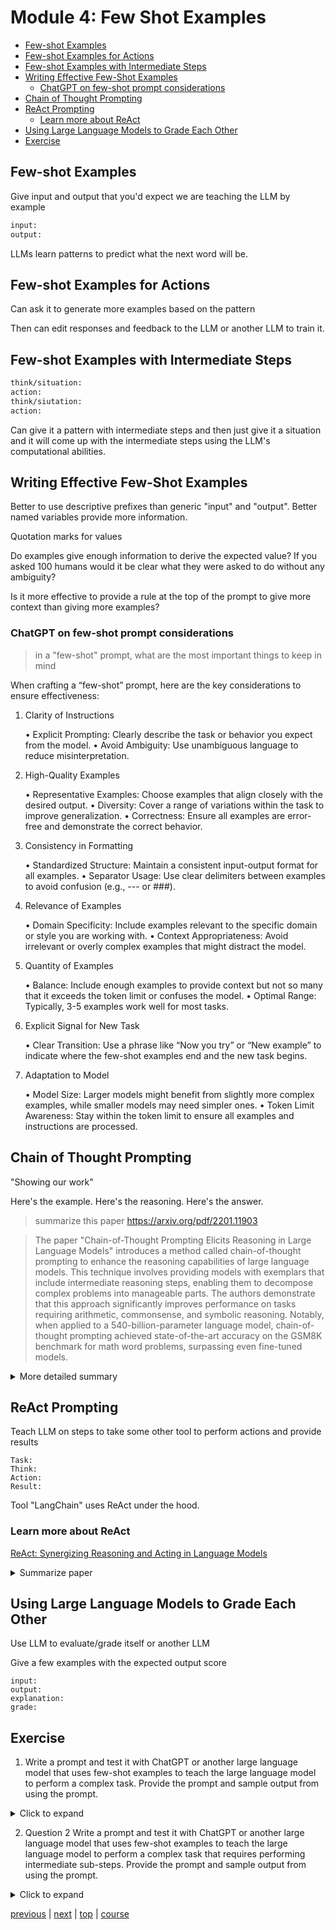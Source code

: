# Module 4: Few Shot Examples

- [Few-shot Examples](#few-shot-examples)
- [Few-shot Examples for Actions](#few-shot-examples-for-actions)
- [Few-shot Examples with Intermediate Steps](#few-shot-examples-with-intermediate-steps)
- [Writing Effective Few-Shot Examples](#writing-effective-few-shot-examples)
	- [ChatGPT on few-shot prompt considerations](#chatgpt-on-few-shot-prompt-considerations)
- [Chain of Thought Prompting](#chain-of-thought-prompting)
- [ReAct Prompting](#react-prompting)
	- [Learn more about ReAct](#learn-more-about-react)
- [Using Large Language Models to Grade Each Other](#using-large-language-models-to-grade-each-other)
- [Exercise](#exercise)



## Few-shot Examples

Give input and output that you'd expect we are teaching the LLM by example

```txt
input:
output:
```

LLMs learn patterns to predict what the next word will be.

## Few-shot Examples for Actions

Can ask it to generate more examples based on the pattern

Then can edit responses and feedback to the LLM or another LLM to train it.

## Few-shot Examples with Intermediate Steps


```txt
think/situation:
action:
think/siutation:
action:
```

Can give it a pattern with intermediate steps and then just give it a situation and it will come up with the intermediate steps using the LLM's computational abilities.


## Writing Effective Few-Shot Examples

Better to use descriptive prefixes than generic "input" and "output". Better named variables provide more information.

Quotation marks for values

Do examples give enough information to derive the expected value?
If you asked 100 humans would it be clear what they were asked to do without any ambiguity?

Is it more effective to provide a rule at the top of the prompt to give more context than giving more examples?

### ChatGPT on few-shot prompt considerations

> in a "few-shot" prompt, what are the most important things to keep in mind

When crafting a “few-shot” prompt, here are the key considerations to ensure effectiveness:

1. Clarity of Instructions

	•	Explicit Prompting: Clearly describe the task or behavior you expect from the model.
	•	Avoid Ambiguity: Use unambiguous language to reduce misinterpretation.

2. High-Quality Examples

	•	Representative Examples: Choose examples that align closely with the desired output.
	•	Diversity: Cover a range of variations within the task to improve generalization.
	•	Correctness: Ensure all examples are error-free and demonstrate the correct behavior.

3. Consistency in Formatting

	•	Standardized Structure: Maintain a consistent input-output format for all examples.
	•	Separator Usage: Use clear delimiters between examples to avoid confusion (e.g., --- or ###).

4. Relevance of Examples

	•	Domain Specificity: Include examples relevant to the specific domain or style you are working with.
	•	Context Appropriateness: Avoid irrelevant or overly complex examples that might distract the model.

5. Quantity of Examples

	•	Balance: Include enough examples to provide context but not so many that it exceeds the token limit or confuses the model.
	•	Optimal Range: Typically, 3-5 examples work well for most tasks.

6. Explicit Signal for New Task

	•	Clear Transition: Use a phrase like “Now you try” or “New example” to indicate where the few-shot examples end and the new task begins.

7. Adaptation to Model

	•	Model Size: Larger models might benefit from slightly more complex examples, while smaller models may need simpler ones.
	•	Token Limit Awareness: Stay within the token limit to ensure all examples and instructions are processed.



## Chain of Thought Prompting

"Showing our work"

Here's the example. Here's the reasoning. Here's the answer.

> summarize this paper
https://arxiv.org/pdf/2201.11903


> The paper "Chain-of-Thought Prompting Elicits Reasoning in Large Language Models" introduces a method called chain-of-thought prompting to enhance the reasoning capabilities of large language models. This technique involves providing models with exemplars that include intermediate reasoning steps, enabling them to decompose complex problems into manageable parts. The authors demonstrate that this approach significantly improves performance on tasks requiring arithmetic, commonsense, and symbolic reasoning. Notably, when applied to a 540-billion-parameter language model, chain-of-thought prompting achieved state-of-the-art accuracy on the GSM8K benchmark for math word problems, surpassing even fine-tuned models.

<details>
<summary>More detailed summary</summary>

> provide a more detailed summary

> The paper *"Chain-of-Thought Prompting Elicits Reasoning in Large Language Models"* explores an innovative approach to improve the reasoning capabilities of large language models (LLMs). The core idea is **chain-of-thought (CoT) prompting**, which incorporates explicit intermediate reasoning steps in the model's output during problem-solving. This technique is particularly effective for tasks requiring multi-step reasoning, such as arithmetic, symbolic reasoning, and commonsense understanding.

Key Contributions:
1. **Chain-of-Thought Prompting**:
   - CoT prompting involves constructing exemplars where reasoning steps are explicitly laid out, guiding the model to produce more interpretable and structured responses.
   - For example, instead of directly outputting an answer, the model is prompted to break down the problem into smaller steps.

2. **Evaluation**:
   - The authors evaluated CoT prompting on tasks including math word problems, commonsense reasoning, and symbolic reasoning.
   - On the GSM8K benchmark for math word problems, CoT prompting led to significant performance improvements, achieving **state-of-the-art results**.

3. **Model Scalability**:
   - The effectiveness of CoT prompting is strongly correlated with model size. While smaller models showed limited improvement, large-scale models (e.g., a 540-billion-parameter model) demonstrated exceptional gains in reasoning performance.

4. **Interpretability**:
   - By generating intermediate reasoning steps, CoT prompting enhances the interpretability of the model's output, making it easier to understand how the model arrived at its conclusions.

5. **Comparison with Other Methods**:
   - The study shows that CoT prompting can outperform traditional methods like fine-tuning on reasoning tasks, emphasizing its potential as a lightweight and generalizable solution.

Experimental Results:
- On the GSM8K dataset, the CoT-prompted model achieved an accuracy of **58%,** significantly surpassing the previous state-of-the-art of 55% achieved by fine-tuned models.
- Improvements were also observed across other benchmarks, such as the AQUA-RAT dataset for reasoning and OpenBookQA for commonsense reasoning.

Implications:
The findings highlight the potential of leveraging CoT prompting to unlock latent reasoning capabilities in LLMs, particularly for large-scale models. This method requires no additional training, making it a practical and efficient enhancement to existing models.

The paper provides insights into the scalability of reasoning abilities in LLMs and emphasizes the importance of intermediate reasoning for complex problem-solving tasks.

</details>

## ReAct Prompting

Teach LLM on steps to take some other tool to perform actions and provide results

```text
Task:
Think:
Action:
Result:
```

Tool "LangChain" uses ReAct under the hood.


### Learn more about ReAct

[ReAct: Synergizing Reasoning and Acting in Language Models](https://arxiv.org/abs/2210.03629)

<details>
<summary>Summarize paper</summary>


> The paper titled “ReAct: Synergizing Reasoning and Acting in Language Models” introduces a novel approach that enables large language models (LLMs) to interleave reasoning and action generation, enhancing their problem-solving capabilities. ￼

Key Contributions:

	1.	Interleaved Reasoning and Acting: The ReAct framework allows LLMs to produce reasoning traces alongside task-specific actions. This integration enables models to plan, monitor, and adjust actions effectively while managing exceptions during task execution.
	2.	Enhanced Interaction with External Sources: By generating actions, models can interface with external knowledge bases or environments, facilitating information gathering and decision-making beyond their internal knowledge.
	3.	Improved Performance on Diverse Tasks: ReAct has been applied to various language and decision-making tasks, demonstrating superior performance over state-of-the-art baselines. Notably, it addresses issues like hallucination and error propagation in chain-of-thought reasoning by interacting with external APIs, leading to more accurate and interpretable task-solving trajectories.
	4.	Human-Like Problem Solving: The approach generates reasoning and action sequences that resemble human problem-solving methods, enhancing the interpretability and trustworthiness of the model’s outputs.

Applications Demonstrated:

	•	Question Answering (HotpotQA): ReAct reduces hallucinations by consulting external sources, resulting in more accurate answers.
	•	Fact Verification (Fever): The framework effectively verifies facts by cross-referencing information, mitigating error propagation.
	•	Interactive Decision Making (ALFWorld and WebShop): ReAct outperforms imitation and reinforcement learning methods, achieving higher success rates with minimal in-context examples.

In summary, the ReAct framework enhances LLMs by combining reasoning and acting capabilities, leading to improved performance, interpretability, and adaptability across a range of complex tasks.

</details>

## Using Large Language Models to Grade Each Other

Use LLM to evaluate/grade itself or another LLM

Give a few examples with the expected output score

```text
input:
output:
explanation:
grade:
```


## Exercise

1. Write a prompt and test it with ChatGPT or another large language model that uses few-shot examples to teach the large language model to perform a complex task. Provide the prompt and sample output from using the prompt.

<details>
<summary>Click to expand</summary>

For ballet positions in grande plie do heels lift off the floor

Position: First
Answer: Yes

Position: Second
Answer: No

Position: Fifth
Answer:

---

Position: Fifth
Answer: Yes

</details>


2. Question 2
Write a prompt and test it with ChatGPT or another large language model that uses few-shot examples to teach the large language model to perform a complex task that requires performing intermediate sub-steps. Provide the prompt and sample output from using the prompt.

<details>
<summary>Click to expand</summary>


Driving example in a neighborhood with narrow streets.


Situation: driving from home and turning right at a stop sign.
Action: accelerate car to speed limit of 25 mph.
Thought: do not go over the speed limit
Action: before stop sign take foot off accelerator to slow car.
Thought: driving as smoothly as possible saves wear and tear on the brakes and provides a more comfortable experience.
Action: Finally apply brakes to not go over the line.
Thought: obey rules of the road for safety.

Situation: turn right from a stop sign.
Action: turn on blinker to signal a right turn.
Thought: cross traffic or any cars behind know where you intend to go.
Action: Look left, then right and then left again.
Thought: make sure there are no pedestrians, animals, or automobiles coming that you might run into.
Action: gently accelerated while turning right.
Thought: driving slow at first is safer because you could see things you missed.

Situation: car parked on left side of the Street
Action: slow down while passing the parked car on the other side of the road.
Thought: there may be people or animals that are blocked from view who may dart out into traffic.
Action: after passing car accelerate back to the speed limit.
Thought: after it's clear and there are no obstructions than it is safe to resume normal speed.

Situation: car parked on right side of the street that necessitates passing by going into the opposite lane.
Action: slow down.
Thought: be prepared to stop if there is a car coming on the opposite side of the road.
Action:

---

Action: Check for oncoming traffic and wait if necessary. If clear, gently steer into the opposite lane while maintaining a slow speed.
Thought: Crossing into the opposite lane requires extra caution to avoid potential collisions.

Action: Pass the parked car while staying alert for pedestrians or animals.
Thought: Always be aware of any sudden movements or hidden obstructions around the parked car.

Action: Return to your lane as soon as it is safe to do so.
Thought: Staying in the correct lane ensures you comply with traffic rules and minimize risks to oncoming vehicles.

Would you like to expand on this example or add more situations?

</details>

[previous](./module3.md) | [next](./module5.md) | [top](#module-4-few-shot-examples) | [course](./readme.md)
